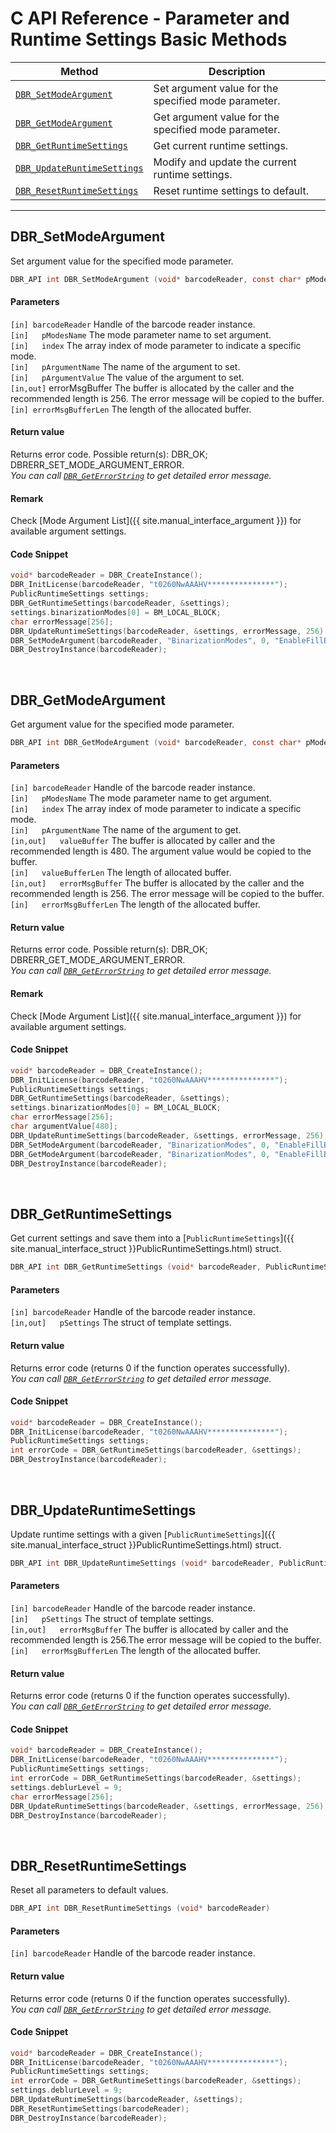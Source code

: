 # C API Reference - Parameter and Runtime Settings Basic Methods
   
  | Method               | Description |
  |----------------------|-------------|
  | [`DBR_SetModeArgument`](#dbr_setmodeargument) | Set argument value for the specified mode parameter. |
  | [`DBR_GetModeArgument`](#dbr_getmodeargument) | Get argument value for the specified mode parameter. |
  | [`DBR_GetRuntimeSettings`](#dbr_getruntimesettings) | Get current runtime settings. |
  | [`DBR_UpdateRuntimeSettings`](#dbr_updateruntimesettings) | Modify and update the current runtime settings. |
  | [`DBR_ResetRuntimeSettings`](#dbr_resetruntimesettings) | Reset runtime settings to default. |

---






## DBR_SetModeArgument
Set argument value for the specified mode parameter.


```c
DBR_API int DBR_SetModeArgument (void* barcodeReader, const char* pModesName, const int index, const char* pArgumentName, const char* pArgumentValue, char errorMsgBuffer[], const int errorMsgBufferLen)
```   
   
#### Parameters
`[in] barcodeReader` Handle of the barcode reader instance.   
`[in]	pModesName` The mode parameter name to set argument.  
`[in]	index` The array index of mode parameter to indicate a specific mode.  
`[in]	pArgumentName` The name of the argument to set.  
`[in]	pArgumentValue` The value of the argument to set.  
`[in,out]` errorMsgBuffer	The buffer is allocated by the caller and the recommended length is 256. The error message will be copied to the buffer.  
`[in] errorMsgBufferLen` The length of the allocated buffer.

#### Return value
Returns error code. Possible return(s): DBR_OK; DBRERR_SET_MODE_ARGUMENT_ERROR.   
*You can call [`DBR_GetErrorString`](status-retrieval.md#dbr_geterrorstring) to get detailed error message.*
  
#### Remark
Check [Mode Argument List]({{ site.manual_interface_argument }}) for available argument settings.

#### Code Snippet
```c
void* barcodeReader = DBR_CreateInstance();
DBR_InitLicense(barcodeReader, "t0260NwAAAHV***************");
PublicRuntimeSettings settings;
DBR_GetRuntimeSettings(barcodeReader, &settings);
settings.binarizationModes[0] = BM_LOCAL_BLOCK;
char errorMessage[256];
DBR_UpdateRuntimeSettings(barcodeReader, &settings, errorMessage, 256);
DBR_SetModeArgument(barcodeReader, "BinarizationModes", 0, "EnableFillBinaryVacancy", "1", errorMessage, 256);
DBR_DestroyInstance(barcodeReader);
```

&nbsp;





## DBR_GetModeArgument
Get argument value for the specified mode parameter.

```c
DBR_API int DBR_GetModeArgument (void* barcodeReader, const char* pModesName, const int index, const char* pArgumentName, char valueBuffer[], const int valueBufferLen, char errorMsgBuffer[], const int errorMsgBufferLen)
```   
   
#### Parameters
`[in] barcodeReader` Handle of the barcode reader instance.   
`[in]	pModesName` The mode parameter name to get argument.  
`[in]	index` The array index of mode parameter to indicate a specific mode.  
`[in]	pArgumentName` The name of the argument to get.  
`[in,out]	valueBuffer` The buffer is allocated by caller and the recommended length is 480. The argument value would be copied to the buffer.  
`[in]	valueBufferLen` The length of allocated buffer.  
`[in,out]	errorMsgBuffer` The buffer is allocated by the caller and the recommended length is 256. The error message will be copied to the buffer.  
`[in]	errorMsgBufferLen` The length of the allocated buffer.  

#### Return value
Returns error code. Possible return(s): DBR_OK; DBRERR_GET_MODE_ARGUMENT_ERROR.  
*You can call [`DBR_GetErrorString`](status-retrieval.md#dbr_geterrorstring) to get detailed error message.*

#### Remark
Check [Mode Argument List]({{ site.manual_interface_argument }}) for available argument settings.

#### Code Snippet
```c
void* barcodeReader = DBR_CreateInstance();
DBR_InitLicense(barcodeReader, "t0260NwAAAHV***************");
PublicRuntimeSettings settings;
DBR_GetRuntimeSettings(barcodeReader, &settings);
settings.binarizationModes[0] = BM_LOCAL_BLOCK;
char errorMessage[256];
char argumentValue[480];
DBR_UpdateRuntimeSettings(barcodeReader, &settings, errorMessage, 256);
DBR_SetModeArgument(barcodeReader, "BinarizationModes", 0, "EnableFillBinaryVacancy", "1", errorMessage, 256);
DBR_GetModeArgument(barcodeReader, "BinarizationModes", 0, "EnableFillBinaryVacancy", argumentValue, 480, errorMessage, 256);
DBR_DestroyInstance(barcodeReader);
```

&nbsp;





## DBR_GetRuntimeSettings
Get current settings and save them into a [`PublicRuntimeSettings`]({{ site.manual_interface_struct }}PublicRuntimeSettings.html) struct.

```c
DBR_API int DBR_GetRuntimeSettings (void* barcodeReader, PublicRuntimeSettings* pSettings)
```   
   
#### Parameters
`[in] barcodeReader` Handle of the barcode reader instance.  
`[in,out]	pSettings` The struct of template settings.  

#### Return value
Returns error code (returns 0 if the function operates successfully).    
*You can call [`DBR_GetErrorString`](status-retrieval.md#dbr_geterrorstring) to get detailed error message.*

#### Code Snippet
```c
void* barcodeReader = DBR_CreateInstance();
DBR_InitLicense(barcodeReader, "t0260NwAAAHV***************");
PublicRuntimeSettings settings;
int errorCode = DBR_GetRuntimeSettings(barcodeReader, &settings);
DBR_DestroyInstance(barcodeReader);
```

&nbsp;





## DBR_UpdateRuntimeSettings
Update runtime settings with a given [`PublicRuntimeSettings`]({{ site.manual_interface_struct }}PublicRuntimeSettings.html) struct.

```c
DBR_API int DBR_UpdateRuntimeSettings (void* barcodeReader, PublicRuntimeSettings* pSettings, char errorMsgBuffer[], const int errorMsgBufferLen)
```   
   
#### Parameters
`[in] barcodeReader` Handle of the barcode reader instance.  
`[in]	pSettings` The struct of template settings.  
`[in,out]	errorMsgBuffer` The buffer is allocated by caller and the recommended length is 256.The error message will be copied to the buffer.  
`[in]	errorMsgBufferLen` The length of the allocated buffer.  

#### Return value
Returns error code (returns 0 if the function operates successfully).    
*You can call [`DBR_GetErrorString`](status-retrieval.md#dbr_geterrorstring) to get detailed error message.*

#### Code Snippet
```c
void* barcodeReader = DBR_CreateInstance();
DBR_InitLicense(barcodeReader, "t0260NwAAAHV***************");
PublicRuntimeSettings settings;
int errorCode = DBR_GetRuntimeSettings(barcodeReader, &settings);
settings.deblurLevel = 9;
char errorMessage[256];
DBR_UpdateRuntimeSettings(barcodeReader, &settings, errorMessage, 256);
DBR_DestroyInstance(barcodeReader);
```

&nbsp;





## DBR_ResetRuntimeSettings
Reset all parameters to default values.


```c
DBR_API int DBR_ResetRuntimeSettings (void* barcodeReader)
```   
   
#### Parameters
`[in] barcodeReader` Handle of the barcode reader instance.  

#### Return value
Returns error code (returns 0 if the function operates successfully).    
*You can call [`DBR_GetErrorString`](status-retrieval.md#dbr_geterrorstring) to get detailed error message.*

#### Code Snippet
```c
void* barcodeReader = DBR_CreateInstance();
DBR_InitLicense(barcodeReader, "t0260NwAAAHV***************");
PublicRuntimeSettings settings;
int errorCode = DBR_GetRuntimeSettings(barcodeReader, &settings);
settings.deblurLevel = 9;
DBR_UpdateRuntimeSettings(barcodeReader, &settings);
DBR_ResetRuntimeSettings(barcodeReader);
DBR_DestroyInstance(barcodeReader);
```
